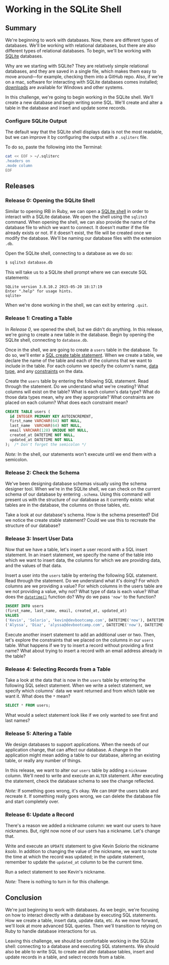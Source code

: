 # Working in the SQLite Shell

## Summary 
We're beginning to work with databases.  Now, there are different types of databases.  We'll be working with relational databases, but there are also different types of relational databases.  To begin, we'll be working with [SQLite](http://en.wikipedia.org/wiki/SQLite) databases. 

Why are we starting with SQLite?  They are relatively simple relational databases, and they are saved in a single file, which makes them easy to move around—for example, checking them into a GitHub repo.  Also, if we're on a mac, software for interacting with SQLite databases comes installed; [downloads][sqlite downloads] are available for Windows and other systems.

In this challenge, we're going to begin working in the SQLite shell.  We'll create a new database and begin writing some SQL.  We'll create and alter a table in the database and insert and update some records.


### Configure SQLite Output
The default way that the SQLite shell displays data is not the most readable, but we can improve it by configuring the output with a `.sqliterc` file.

To do so, paste the following into the Terminal:

```bash
cat << EOF > ~/.sqliterc
.headers on
.mode column
EOF
```

## Releases
### Release 0:  Opening the SQLite Shell
Similar to opening IRB in Ruby, we can open a [SQLite shell] in order to interact with a SQLite database.  We open the shell using the `sqlite3` command.  When opening the shell, we can also provide the name of the database file to which we want to connect.  It doesn't matter if the file already exists or not. If it doesn't exist, the file will be created once we modify the database.  We'll be naming our database files with the extension `.db`.

Open the SQLite shell, connecting to a database as we do so:
```bash
$ sqlite3 database.db
```

This will take us to a SQLite shell prompt where we can execute SQL statements:

```text
SQLite version 3.8.10.2 2015-05-20 18:17:19
Enter ".help" for usage hints.
sqlite> 
```

When we're done working in the shell, we can exit by entering `.quit`.


### Release 1:  Creating a Table
In *Release 0*, we opened the shell, but we didn't do anything.  In this release, we're going to create a new table in the database.  Begin by opening the SQLite shell, connecting to `database.db`.

Once in the shell, we are going to create a `users` table in the database.  To do so, we'll enter a [SQL create table statement][].  When we create a table, we declare the name of the table and each of the columns that we want to include in the table.  For each column we specify the column's name, [data type][sqlite data types], and any [constraints][] on the data.

Create the `users` table by entering the following SQL statement.  Read through the statement.  Do we understand what we're creating?  What columns will exist on the table?  What is each column's data type?  What do those data types mean, why are they appropriate?  What constraints are placed on each column?  What does each constraint mean?

```sql
CREATE TABLE users (
  id INTEGER PRIMARY KEY AUTOINCREMENT,
  first_name VARCHAR(64) NOT NULL,
  last_name  VARCHAR(64) NOT NULL,
  email VARCHAR(128) UNIQUE NOT NULL,
  created_at DATETIME NOT NULL,
  updated_at DATETIME NOT NULL
);  /* Don't forget the semicolon */
```

*Note:*  In the shell, our statements won't execute until we end them with a semicolon.


### Release 2:  Check the Schema
We've been designing database schemas visually using the schema designer tool.  When we're in the SQLite shell, we can check on the current schema of our database by entering `.schema`.  Using this command will present us with the structure of our database as it currently exists:  what tables are in the database, the columns on those tables, etc.

Take a look at our database's schema.  How is the schema presented?  Did we notice the create stable statement?  Could we use this to recreate the structure of our database?


### Release 3: Insert User Data
Now that we have a table, let's insert a user record with a SQL insert statement.  In an insert statement, we specify the name of the table into which we want to insert data, the columns for which we are providing data, and the values of that data.

Insert a user into the `users` table by entering the following SQL statement.  Read through the statement.  Do we understand what it's doing?  For which columns are we providing a value?  For which columns in the users table are we not providing a value, why not?  What type of data is each value?  What does the [`datetime()`][datetime function] function do?  Why do we pass `'now'` to the function?

```sql
INSERT INTO users
(first_name, last_name, email, created_at, updated_at)
VALUES
('Kevin', 'Solorio', 'kevin@devbootcamp.com', DATETIME('now'), DATETIME('now')),
('Alyssa', 'Diaz', 'alyssa@devbootcamp.com', DATETIME('now'), DATETIME('now'));
```

Execute another insert statement to add an additional user or two.  Then, let's explore the constraints that we placed on the columns in our `users` table.  What happens if we try to insert a record without providing a first name?  What about trying to insert a record with an email address already in the table?


### Release 4: Selecting Records from a Table
Take a look at the data that is now in the `users` table by entering the following SQL select statement.  When we write a select statement, we specify which columns' data we want returned and from which table we want it.  What does the `*` mean?

```sql
SELECT * FROM users;
```

What would a select statement look like if we only wanted to see first and last names?


### Release 5: Altering a Table
We design databases to support applications.  When the needs of our application change, that can affect our database.  A change in the application might mean adding a table to our database, altering an existing table, or really any number of things.

In this release, we want to alter our `users` table by adding a `nickname` column.  We'll need to write and execute an `ALTER` statement.  After executing the statement, check the database schema to see the change reflected.

*Note:* If something goes wrong, it's okay.  We can `DROP` the users table and recreate it.  If something really goes wrong, we can delete the database file and start completely over.


### Release 6: Update a Record
There's a reason we added a nickname column: we want our users to have nicknames.  But, right now none of our users has a nickname.  Let's change that.

Write and execute an `UPDATE` statement to give Kevin Solorio the nickname *ksolo*.  In addition to changing the value of the nickname, we want to note the time at which the record was updated; in the update statement, remember to update the `updated_at` column to be the current time.

Run a select statement to see Kevin's nickname.

*Note:* There is nothing to turn in for this challenge.


## Conclusion
We're just beginning to work with databases.  As we begin, we're focusing on how to interact directly with a database by executing SQL statements.  How we create a table, insert data, update data, etc.  As we move forward, we'll look at more advanced SQL queries.  Then we'll transition to relying on Ruby to handle database interactions for us.

Leaving this challenge, we should be comfortable working in the SQLite shell: connecting to a database and executing SQL statements.  We should also be able to write SQL to create and alter database tables, insert and update records in a table, and select records from a table.


[constraints]: http://www.w3schools.com/sql/sql_constraints.asp
[datetime function]: http://www.techonthenet.com/sqlite/functions/datetime.php
[sql create table statement]: http://www.w3schools.com/sql/sql_create_table.asp
[sqlite data types]: http://www.sqlite.org/datatype3.html
[sqlite downloads]: https://www.sqlite.org/download.html
[sqlite shell]: https://www.sqlite.org/cli.html

